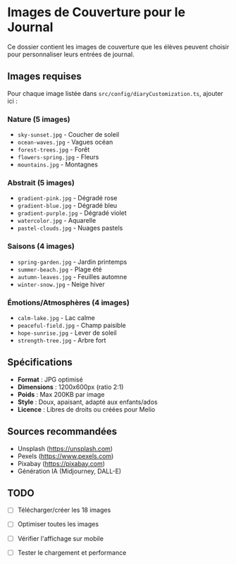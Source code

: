 # Images de Couverture pour le Journal

Ce dossier contient les images de couverture que les élèves peuvent choisir pour personnaliser leurs entrées de journal.

## Images requises

Pour chaque image listée dans `src/config/diaryCustomization.ts`, ajouter ici :

### Nature (5 images)
- `sky-sunset.jpg` - Coucher de soleil
- `ocean-waves.jpg` - Vagues océan
- `forest-trees.jpg` - Forêt
- `flowers-spring.jpg` - Fleurs
- `mountains.jpg` - Montagnes

### Abstrait (5 images)
- `gradient-pink.jpg` - Dégradé rose
- `gradient-blue.jpg` - Dégradé bleu
- `gradient-purple.jpg` - Dégradé violet
- `watercolor.jpg` - Aquarelle
- `pastel-clouds.jpg` - Nuages pastels

### Saisons (4 images)
- `spring-garden.jpg` - Jardin printemps
- `summer-beach.jpg` - Plage été
- `autumn-leaves.jpg` - Feuilles automne
- `winter-snow.jpg` - Neige hiver

### Émotions/Atmosphères (4 images)
- `calm-lake.jpg` - Lac calme
- `peaceful-field.jpg` - Champ paisible
- `hope-sunrise.jpg` - Lever de soleil
- `strength-tree.jpg` - Arbre fort

## Spécifications

- **Format** : JPG optimisé
- **Dimensions** : 1200x600px (ratio 2:1)
- **Poids** : Max 200KB par image
- **Style** : Doux, apaisant, adapté aux enfants/ados
- **Licence** : Libres de droits ou créées pour Melio

## Sources recommandées

- Unsplash (https://unsplash.com)
- Pexels (https://www.pexels.com)
- Pixabay (https://pixabay.com)
- Génération IA (Midjourney, DALL-E)

## TODO

- [ ] Télécharger/créer les 18 images
- [ ] Optimiser toutes les images
- [ ] Vérifier l'affichage sur mobile
- [ ] Tester le chargement et performance

